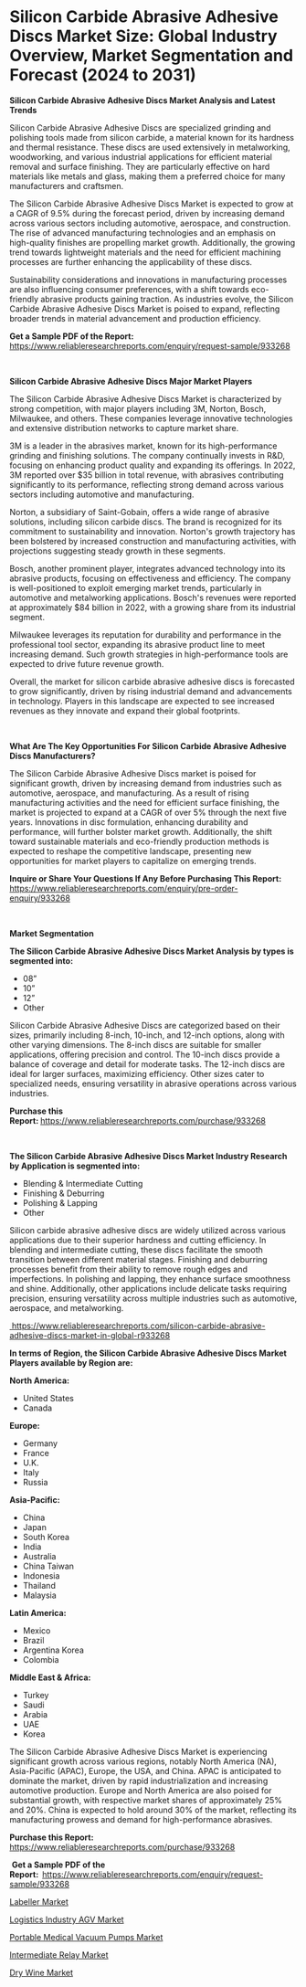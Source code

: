 <p><h1>Silicon Carbide Abrasive Adhesive Discs Market Size: Global Industry Overview, Market Segmentation and Forecast (2024 to 2031)</h1></p><p><strong>Silicon Carbide Abrasive Adhesive Discs Market Analysis and Latest Trends</strong></p>
<p><p>Silicon Carbide Abrasive Adhesive Discs are specialized grinding and polishing tools made from silicon carbide, a material known for its hardness and thermal resistance. These discs are used extensively in metalworking, woodworking, and various industrial applications for efficient material removal and surface finishing. They are particularly effective on hard materials like metals and glass, making them a preferred choice for many manufacturers and craftsmen.</p><p>The Silicon Carbide Abrasive Adhesive Discs Market is expected to grow at a CAGR of 9.5% during the forecast period, driven by increasing demand across various sectors including automotive, aerospace, and construction. The rise of advanced manufacturing technologies and an emphasis on high-quality finishes are propelling market growth. Additionally, the growing trend towards lightweight materials and the need for efficient machining processes are further enhancing the applicability of these discs. </p><p>Sustainability considerations and innovations in manufacturing processes are also influencing consumer preferences, with a shift towards eco-friendly abrasive products gaining traction. As industries evolve, the Silicon Carbide Abrasive Adhesive Discs Market is poised to expand, reflecting broader trends in material advancement and production efficiency.</p></p>
<p><strong>Get a Sample PDF of the Report:&nbsp;</strong> <a href="https://www.reliableresearchreports.com/enquiry/request-sample/933268?utm_campaign=28&utm_medium=2&utm_source=Github&utm_content=ia&utm_term=16112024&utm_id=silicon-carbide-abrasive-adhesive-discs">https://www.reliableresearchreports.com/enquiry/request-sample/933268</a></p>
<p>&nbsp;</p>
<p><strong>Silicon Carbide Abrasive Adhesive Discs Major Market Players</strong></p>
<p><p>The Silicon Carbide Abrasive Adhesive Discs Market is characterized by strong competition, with major players including 3M, Norton, Bosch, Milwaukee, and others. These companies leverage innovative technologies and extensive distribution networks to capture market share.</p><p>3M is a leader in the abrasives market, known for its high-performance grinding and finishing solutions. The company continually invests in R&D, focusing on enhancing product quality and expanding its offerings. In 2022, 3M reported over $35 billion in total revenue, with abrasives contributing significantly to its performance, reflecting strong demand across various sectors including automotive and manufacturing.</p><p>Norton, a subsidiary of Saint-Gobain, offers a wide range of abrasive solutions, including silicon carbide discs. The brand is recognized for its commitment to sustainability and innovation. Norton's growth trajectory has been bolstered by increased construction and manufacturing activities, with projections suggesting steady growth in these segments.</p><p>Bosch, another prominent player, integrates advanced technology into its abrasive products, focusing on effectiveness and efficiency. The company is well-positioned to exploit emerging market trends, particularly in automotive and metalworking applications. Bosch's revenues were reported at approximately $84 billion in 2022, with a growing share from its industrial segment.</p><p>Milwaukee leverages its reputation for durability and performance in the professional tool sector, expanding its abrasive product line to meet increasing demand. Such growth strategies in high-performance tools are expected to drive future revenue growth.</p><p>Overall, the market for silicon carbide abrasive adhesive discs is forecasted to grow significantly, driven by rising industrial demand and advancements in technology. Players in this landscape are expected to see increased revenues as they innovate and expand their global footprints.</p></p>
<p>&nbsp;</p>
<p><strong>What Are The Key Opportunities For Silicon Carbide Abrasive Adhesive Discs Manufacturers?</strong></p>
<p><p>The Silicon Carbide Abrasive Adhesive Discs market is poised for significant growth, driven by increasing demand from industries such as automotive, aerospace, and manufacturing. As a result of rising manufacturing activities and the need for efficient surface finishing, the market is projected to expand at a CAGR of over 5% through the next five years. Innovations in disc formulation, enhancing durability and performance, will further bolster market growth. Additionally, the shift toward sustainable materials and eco-friendly production methods is expected to reshape the competitive landscape, presenting new opportunities for market players to capitalize on emerging trends.</p></p>
<p><strong>Inquire or Share Your Questions If Any Before Purchasing This Report:</strong> <a href="https://www.reliableresearchreports.com/enquiry/pre-order-enquiry/933268?utm_campaign=28&utm_medium=2&utm_source=Github&utm_content=ia&utm_term=16112024&utm_id=silicon-carbide-abrasive-adhesive-discs">https://www.reliableresearchreports.com/enquiry/pre-order-enquiry/933268</a></p>
<p>&nbsp;</p>
<p><strong>Market Segmentation</strong></p>
<p><strong>The Silicon Carbide Abrasive Adhesive Discs Market Analysis by types is segmented into:</strong></p>
<p><ul><li>08”</li><li>10”</li><li>12”</li><li>Other</li></ul></p>
<p><p>Silicon Carbide Abrasive Adhesive Discs are categorized based on their sizes, primarily including 8-inch, 10-inch, and 12-inch options, along with other varying dimensions. The 8-inch discs are suitable for smaller applications, offering precision and control. The 10-inch discs provide a balance of coverage and detail for moderate tasks. The 12-inch discs are ideal for larger surfaces, maximizing efficiency. Other sizes cater to specialized needs, ensuring versatility in abrasive operations across various industries.</p></p>
<p><strong>Purchase this Report:&nbsp;</strong><a href="https://www.reliableresearchreports.com/purchase/933268?utm_campaign=28&utm_medium=2&utm_source=Github&utm_content=ia&utm_term=16112024&utm_id=silicon-carbide-abrasive-adhesive-discs">https://www.reliableresearchreports.com/purchase/933268</a></p>
<p>&nbsp;</p>
<p><strong>The Silicon Carbide Abrasive Adhesive Discs Market Industry Research by Application is segmented into:</strong></p>
<p><ul><li>Blending & Intermediate Cutting</li><li>Finishing & Deburring</li><li>Polishing & Lapping</li><li>Other</li></ul></p>
<p><p>Silicon carbide abrasive adhesive discs are widely utilized across various applications due to their superior hardness and cutting efficiency. In blending and intermediate cutting, these discs facilitate the smooth transition between different material stages. Finishing and deburring processes benefit from their ability to remove rough edges and imperfections. In polishing and lapping, they enhance surface smoothness and shine. Additionally, other applications include delicate tasks requiring precision, ensuring versatility across multiple industries such as automotive, aerospace, and metalworking.</p></p>
<p><a href="https://www.reliableresearchreports.com/silicon-carbide-abrasive-adhesive-discs-market-in-global-r933268?utm_campaign=28&utm_medium=2&utm_source=Github&utm_content=ia&utm_term=16112024&utm_id=silicon-carbide-abrasive-adhesive-discs">&nbsp;https://www.reliableresearchreports.com/silicon-carbide-abrasive-adhesive-discs-market-in-global-r933268</a></p>
<p><strong>In terms of Region, the Silicon Carbide Abrasive Adhesive Discs Market Players available by Region are:</strong></p>
<p>
    <p> <strong> North America: </strong>
        <ul>
            <li>United States</li>
            <li>Canada</li>
        </ul>
        </p> 
    <p> <strong> Europe: </strong>
        <ul>
            <li>Germany</li>
            <li>France</li>
            <li>U.K.</li>
            <li>Italy</li>
            <li>Russia</li>
        </ul>
        </p> 
    <p> <strong> Asia-Pacific: </strong>
        <ul>
            <li>China</li>
            <li>Japan</li>
            <li>South Korea</li>
            <li>India</li>
            <li>Australia</li>
            <li>China Taiwan</li>
            <li>Indonesia</li>
            <li>Thailand</li>
            <li>Malaysia</li>
        </ul>
        </p> 
    <p> <strong> Latin America: </strong>
        <ul>
            <li>Mexico</li>
            <li>Brazil</li>
            <li>Argentina Korea</li>
            <li>Colombia</li>
        </ul>
        </p> 
    <p> <strong> Middle East & Africa: </strong>
        <ul>
            <li>Turkey</li>
            <li>Saudi</li>
            <li>Arabia</li>
            <li>UAE</li>
            <li>Korea</li>
        </ul>
    </p>
    </p>
<p><p>The Silicon Carbide Abrasive Adhesive Discs Market is experiencing significant growth across various regions, notably North America (NA), Asia-Pacific (APAC), Europe, the USA, and China. APAC is anticipated to dominate the market, driven by rapid industrialization and increasing automotive production. Europe and North America are also poised for substantial growth, with respective market shares of approximately 25% and 20%. China is expected to hold around 30% of the market, reflecting its manufacturing prowess and demand for high-performance abrasives.</p></p>
<p><strong>Purchase this Report: </strong><a href="https://www.reliableresearchreports.com/purchase/933268?utm_campaign=28&utm_medium=2&utm_source=Github&utm_content=ia&utm_term=16112024&utm_id=silicon-carbide-abrasive-adhesive-discs">https://www.reliableresearchreports.com/purchase/933268</a></p>
<p>&nbsp;<strong>Get a Sample PDF of the Report:&nbsp;&nbsp;</strong><a href="https://www.reliableresearchreports.com/enquiry/request-sample/933268?utm_campaign=28&utm_medium=2&utm_source=Github&utm_content=ia&utm_term=16112024&utm_id=silicon-carbide-abrasive-adhesive-discs">https://www.reliableresearchreports.com/enquiry/request-sample/933268</a></p>
<p><strong></strong></p>
<p><p><a href="https://issuu.com/reportprime-2/docs/labeller-market-size-2030.pptx_1bda18ae3be508?utm_campaign=28&utm_medium=2&utm_source=Github&utm_content=ia&utm_term=16112024&utm_id=silicon-carbide-abrasive-adhesive-discs">Labeller Market</a></p><p><a href="https://github.com/indrystar/Market-Research-Report-List-5/blob/main/logistics-industry-agv-market.md?utm_campaign=28&utm_medium=2&utm_source=Github&utm_content=ia&utm_term=16112024&utm_id=silicon-carbide-abrasive-adhesive-discs">Logistics Industry AGV Market</a></p><p><a href="https://github.com/BellAuer/Market-Research-Report-List-1/blob/main/portable-medical-vacuum-pumps-market.md?utm_campaign=28&utm_medium=2&utm_source=Github&utm_content=ia&utm_term=16112024&utm_id=silicon-carbide-abrasive-adhesive-discs">Portable Medical Vacuum Pumps Market</a></p><p><a href="https://issuu.com/reportprime-2/docs/intermediate-relay-market-size-2030_9295596b9c7504?utm_campaign=28&utm_medium=2&utm_source=Github&utm_content=ia&utm_term=16112024&utm_id=silicon-carbide-abrasive-adhesive-discs">Intermediate Relay Market</a></p><p><a href="https://www.linkedin.com/pulse/future-ready-strategic-insights-global-dry-wine-market-2024-jjwdf?utm_campaign=28&utm_medium=2&utm_source=Github&utm_content=ia&utm_term=16112024&utm_id=silicon-carbide-abrasive-adhesive-discs">Dry Wine Market</a></p></p>